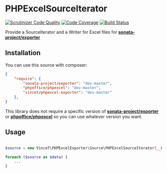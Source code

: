# PHPExcelSourceIterator

[![Scrutinizer Code Quality](https://scrutinizer-ci.com/g/vincenttouzet/PHPExcelExporter/badges/quality-score.png?s=e7ae02fbf7a8e3c2e342be8eed2a11316afc36d9)](https://scrutinizer-ci.com/g/vincenttouzet/PHPExcelExporter/)
[![Code Coverage](https://scrutinizer-ci.com/g/vincenttouzet/PHPExcelExporter/badges/coverage.png?s=8cb5e4b2d241d7148d8d3c1dd6ddcd29d536ca87)](https://scrutinizer-ci.com/g/vincenttouzet/PHPExcelExporter/)
[![Build Status](https://travis-ci.org/vincenttouzet/PHPExcelExporter.svg?branch=master)](https://travis-ci.org/vincenttouzet/PHPExcelExporter)

Provide a SourceIterator and a Writer for Excel files for [**sonata-project/exporter**][1]

## Installation

You can use this source with composer:

```json
{
    "require": {
        "sonata-project/exporter": "dev-master",
        "phpoffice/phpexcel": "dev-master",
        "vincet/phpexcel-exporter": "dev-master"
    },
}
```

This library does not require a specific version of [**sonata-project/exporter**][1] or [**phpoffice/phpexcel**][2] so you can use whatever version you want.

## Usage

```php

$source = new VinceT\PHPExcelExporter\Source\PHPExcelSourceIterator(__DIR__.'/file.xlsx');

foreach ($source as $data) {
    ...
}

```

[1]: https://github.com/sonata-project/exporter
[2]: https://github.com/PHPOffice/PHPExcel

